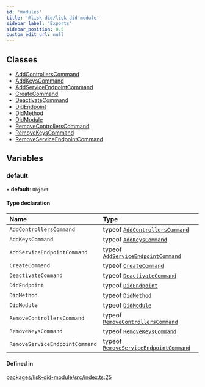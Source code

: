 ```yaml
---
id: 'modules'
title: '@lisk-did/lisk-did-module'
sidebar_label: 'Exports'
sidebar_position: 0.5
custom_edit_url: null
---
```


## Classes

- [AddControllersCommand](classes/AddControllersCommand.md)
- [AddKeysCommand](classes/AddKeysCommand.md)
- [AddServiceEndpointCommand](classes/AddServiceEndpointCommand.md)
- [CreateCommand](classes/CreateCommand.md)
- [DeactivateCommand](classes/DeactivateCommand.md)
- [DidEndpoint](classes/DidEndpoint.md)
- [DidMethod](classes/DidMethod.md)
- [DidModule](classes/DidModule.md)
- [RemoveControllersCommand](classes/RemoveControllersCommand.md)
- [RemoveKeysCommand](classes/RemoveKeysCommand.md)
- [RemoveServiceEndpointCommand](classes/RemoveServiceEndpointCommand.md)

## Variables

### default

• **default**: `Object`

#### Type declaration

| Name                           | Type                                                                             |
| :----------------------------- | :------------------------------------------------------------------------------- |
| `AddControllersCommand`        | typeof [`AddControllersCommand`](classes/AddControllersCommand.md)               |
| `AddKeysCommand`               | typeof [`AddKeysCommand`](classes/AddKeysCommand.md)                             |
| `AddServiceEndpointCommand`    | typeof [`AddServiceEndpointCommand`](classes/AddServiceEndpointCommand.md)       |
| `CreateCommand`                | typeof [`CreateCommand`](classes/CreateCommand.md)                               |
| `DeactivateCommand`            | typeof [`DeactivateCommand`](classes/DeactivateCommand.md)                       |
| `DidEndpoint`                  | typeof [`DidEndpoint`](classes/DidEndpoint.md)                                   |
| `DidMethod`                    | typeof [`DidMethod`](classes/DidMethod.md)                                       |
| `DidModule`                    | typeof [`DidModule`](classes/DidModule.md)                                       |
| `RemoveControllersCommand`     | typeof [`RemoveControllersCommand`](classes/RemoveControllersCommand.md)         |
| `RemoveKeysCommand`            | typeof [`RemoveKeysCommand`](classes/RemoveKeysCommand.md)                       |
| `RemoveServiceEndpointCommand` | typeof [`RemoveServiceEndpointCommand`](classes/RemoveServiceEndpointCommand.md) |

#### Defined in

[packages/lisk-did-module/src/index.ts:25](https://github.com/aldhosutra/lisk-did/blob/6db44d1/packages/lisk-did-module/src/index.ts#L25)
